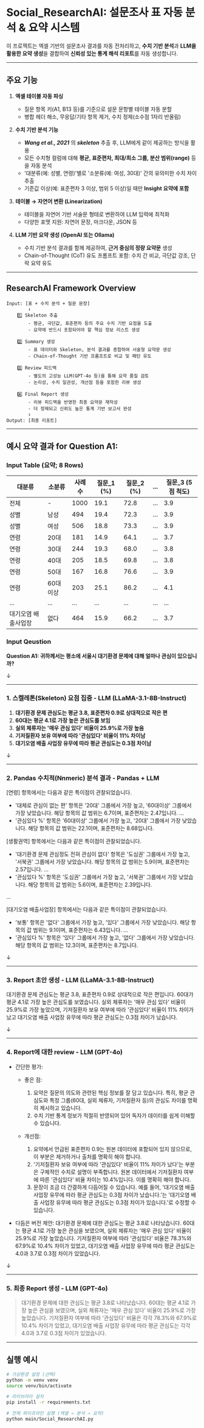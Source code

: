 # Social_ResearchAI: 설문조사 표 자동 분석 & 요약 시스템

이 프로젝트는 엑셀 기반의 설문조사 결과를 자동 전처리하고, **수치 기반 분석**과 **LLM을 활용한 요약 생성**을 결합하여 **신뢰성 있는 통계 해석 리포트**를 자동 생성합니다.

---

## 주요 기능

1. **엑셀 테이블 자동 파싱**
   - 질문 항목 키(A1, B13 등)를 기준으로 설문 문항별 테이블 자동 분할
   - 병합 헤더 해소, 무응답/기타 항목 제거, 수치 정제(소수점 1자리 반올림)

2. **수치 기반 분석 기능**
   - ***Wang et al., 2021*** 의 ***skeleton*** 추출 후, LLM에게 같이 제공하는 방식을 활용
   - 모든 수치형 컬럼에 대해 **평균, 표준편차, 최대/최소 그룹, 분산 범위(range)** 등을 자동 분석
   - '대분류(예: 성별, 연령)'별로 '소분류(예: 여성, 30대)' 간의 유의미한 수치 차이 추출
   - 기준값 이상(예: 표준편차 3 이상, 범위 5 이상)일 때만 **Insight 요약에 포함**

3. **테이블 → 자연어 변환 (Linearization)**
   - 테이블을 자연어 기반 서술문 형태로 변환하여 LLM 입력에 최적화
   - 다양한 포맷 지원: 자연어 문장, 마크다운, JSON 등

4. **LLM 기반 요약 생성 (OpenAI 또는 Ollama)**
   - 수치 기반 분석 결과를 함께 제공하여, **근거 중심의 정량 요약문** 생성
   - Chain-of-Thought (CoT) 유도 프롬프트 포함: 수치 간 비교, 극단값 강조, 단락 요약 유도

---
## ResearchAI Framework Overview
```
Input: [표 + 수치 분석 + 질문 문장]
        ↓
    1️⃣ Skeleton 추출
        - 평균, 극단값, 표준편차 등의 주요 수치 기반 요점을 도출
        - 요약에 반드시 포함되어야 할 핵심 정보 리스트 생성

    2️⃣ Summary 생성
        - 표 데이터와 Skeleton, 분석 결과를 종합하여 서술형 요약문 생성
        - Chain-of-Thought 기반 프롬프트로 비교 및 패턴 유도

    3️⃣ Review 피드백
        - 별도의 고성능 LLM(GPT-4o 등)을 통해 요약 품질 검토
        - 논리성, 수치 일관성, 개선점 등을 포함한 리뷰 생성

    4️⃣ Final Report 생성
        - 리뷰 피드백을 반영한 최종 요약문 재작성
        - 더 정제되고 신뢰도 높은 통계 기반 보고서 완성
        ↓
Output: [최종 리포트]
```

---

## 예시 요약 결과 for Question A1:
### Input Table (요약; 8 Rows)

| 대분류 | 소분류     | 사례수 | 질문_1 (%) | 질문_2 (%) | ... | 질문_3 (5점 척도) |
|--------|------------|--------|--------------------|--------------|------|----------------|
| 전체   | -          | 1000   | 19.1               | 72.8         | ... | 3.9            |
| 성별   | 남성       | 494    | 19.4               | 72.3         | ... | 3.9            |
| 성별   | 여성       | 506    | 18.8               | 73.3         | ... | 3.9            |
| 연령   | 20대       | 181    | 14.9               | 64.1         | ... | 3.7            |
| 연령   | 30대       | 244    | 19.3               | 68.0         | ... | 3.8            |
| 연령   | 40대       | 205    | 18.5               | 69.8         | ... | 3.8            |
| 연령   | 50대       | 167    | 16.8               | 76.6         | ... | 3.9            |
| 연령   | 60대 이상  | 203    | 25.1                | 86.2         | ... | 4.1            |
|...    | ...      | ...    | ...                 | ...          | ... | ...            |
| 대기오염 배출사업장 | 없다 | 464 | 15.9               | 66.2	        | ... | 3.7            |

### Input Qeustion
**Question A1: 귀하께서는 평소에 서울시 대기환경 문제에 대해 얼마나 관심이 있으십니까?**   

↓

---

### 1. 스켈레톤(Skeleton) 요점 집중 - LLM (LLaMA-3.1-8B-Instruct)

1. **대기환경 문제 관심도는 평균 3.8, 표준편차 0.9로 상대적으로 작은 편**
2. **60대는 평균 4.1로 가장 높은 관심도를 보임**
3. **실외 체류자는 '매우 관심 있다' 비율이 25.9%로 가장 높음**
4. **기저질환자 보유 여부에 따라 '관심있다' 비율이 11% 차이남**
5. **대기오염 배출 사업장 유무에 따라 평균 관심도는 0.3점 차이남**

↓

---

### 2. Pandas 수치적(Nnmeric) 분석 결과 - Pandas + LLM

[연령] 항목에서는 다음과 같은 특이점이 관찰되었습니다.
- '대체로 관심이 없는 편' 항목은 '20대' 그룹에서 가장 높고, '60대이상' 그룹에서 가장 낮았습니다. 해당 항목의 값 범위는 6.7이며, 표준편차는 2.47입니다.
...
- '관심있다 %' 항목은 '60대이상' 그룹에서 가장 높고, '20대' 그룹에서 가장 낮았습니다. 해당 항목의 값 범위는 22.1이며, 표준편차는 8.68입니다.

[생활권역] 항목에서는 다음과 같은 특이점이 관찰되었습니다.
- '대기환경 문제 관심정도 전혀 관심이 없다' 항목은 '도심권' 그룹에서 가장 높고, '서북권' 그룹에서 가장 낮았습니다. 해당 항목의 값 범위는 5.9이며, 표준편차는 2.57입니다.
...
- '관심있다 %' 항목은 '도심권' 그룹에서 가장 높고, '서북권' 그룹에서 가장 낮았습니다. 해당 항목의 값 범위는 5.6이며, 표준편차는 2.39입니다.

...

[대기오염 배출사업장] 항목에서는 다음과 같은 특이점이 관찰되었습니다.
- '보통' 항목은 '없다' 그룹에서 가장 높고, '있다' 그룹에서 가장 낮았습니다. 해당 항목의 값 범위는 9.1이며, 표준편차는 6.43입니다.
...
- '관심있다 %' 항목은 '있다' 그룹에서 가장 높고, '없다' 그룹에서 가장 낮았습니다. 해당 항목의 값 범위는 12.3이며, 표준편차는 8.7입니다.

↓

---

### 3. Report 초안 생성 - LLM (LLaMA-3.1-8B-Instruct)

대기환경 문제 관심도는 평균 3.8, 표준편차 0.9로 상대적으로 작은 편입니다. 60대가 평균 4.1로 가장 높은 관심도를 보였습니다. 실외 체류자는 '매우 관심 있다' 비율이 25.9%로 가장 높았으며, 기저질환자 보유 여부에 따라 '관심있다' 비율이 11% 차이가 났고 대기오염 배출 사업장 유무에 따라 평균 관심도는 0.3점 차이가 났습니다.

↓

---

### 4. Report에 대한 review - LLM (GPT-4o)

- 간단한 평가:
  - 좋은 점:
    1. 요약은 질문의 의도와 관련된 핵심 정보를 잘 담고 있습니다. 특히, 평균 관심도와 특정 그룹(60대, 실외 체류자, 기저질환자 등)의 관심도 차이를 명확히 제시하고 있습니다.
    2. 수치 기반 통계 정보가 적절히 반영되어 있어 독자가 데이터를 쉽게 이해할 수 있습니다.
  
  - 개선점:
    1. 요약에서 언급된 표준편차 0.9는 원본 데이터에 포함되어 있지 않으므로, 이 부분은 제거하거나 출처를 명확히 해야 합니다.
    2. '기저질환자 보유 여부에 따라 '관심있다' 비율이 11% 차이가 났다'는 부분은 구체적인 수치로 설명이 부족합니다. 원본 데이터에서 기저질환자 여부에 따른 '관심있다' 비율 차이는 10.4%입니다. 이를 명확히 해야 합니다.
    3. 문장이 조금 더 간결하게 다듬어질 수 있습니다. 예를 들어, '대기오염 배출 사업장 유무에 따라 평균 관심도는 0.3점 차이가 났습니다.'는 '대기오염 배출 사업장 유무에 따라 평균 관심도는 0.3점 차이가 있습니다.'로 수정할 수 있습니다.

- 다듬은 버전 제안:
  대기환경 문제에 대한 관심도는 평균 3.8로 나타났습니다. 60대는 평균 4.1로 가장 높은 관심을 보였으며, 실외 체류자는 '매우 관심 있다' 비율이 25.9%로 가장 높았습니다. 기저질환자 여부에 따라 '관심있다' 비율은 78.3%와 67.9%로 10.4% 차이가 있었고, 대기오염 배출 사업장 유무에 따라 평균 관심도는 4.0과 3.7로 0.3점 차이가 있었습니다.

↓

---

### 5. 최종 Report 생성 - LLM (GPT-4o)

> 대기환경 문제에 대한 관심도는 평균 3.8로 나타났습니다. 60대는 평균 4.1로 가장 높은 관심을 보였으며, 실외 체류자는 '매우 관심 있다' 비율이 25.9%로 가장 높았습니다. 기저질환자 여부에 따라 '관심있다' 비율은 각각 78.3%와 67.9%로 10.4% 차이가 있었고, 대기오염 배출 사업장 유무에 따라 평균 관심도는 각각 4.0과 3.7로 0.3점 차이가 있었습니다.

---

## 실행 예시

```bash
# 가상환경 설정 (선택)
python -m venv venv
source venv/bin/activate

# 라이브러리 설치
pip install -r requirements.txt

# 전체 파이프라인 실행 (엑셀 → 분석 → 요약)
python main/Social_ResearchAI.py
```
